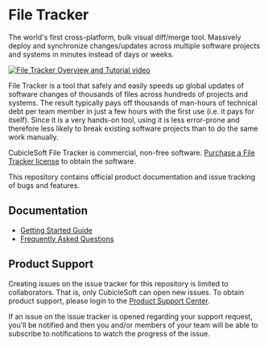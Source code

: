 File Tracker
============

The world's first cross-platform, bulk visual diff/merge tool.  Massively deploy and synchronize changes/updates across multiple software projects and systems in minutes instead of days or weeks.

[![File Tracker Overview and Tutorial video](https://file-tracker.cubiclesoft.com/file_cache/18139/filetracker_overview_tutorial_video.920.png)](https://www.youtube.com/watch?v=1DSwPnEf308 "File Tracker Overview and Tutorial")

File Tracker is a tool that safely and easily speeds up global updates of software changes of thousands of files across hundreds of projects and systems.  The result typically pays off thousands of man-hours of technical debt per team member in just a few hours with the first use (i.e. it pays for itself).  Since it is a very hands-on tool, using it is less error-prone and therefore less likely to break existing software projects than to do the same work manually.

CubicleSoft File Tracker is commercial, non-free software.  [Purchase a File Tracker license](https://file-tracker.cubiclesoft.com/) to obtain the software.

This repository contains official product documentation and issue tracking of bugs and features.

Documentation
-------------

* [Getting Started Guide](docs/getting_started.md)
* [Frequently Asked Questions](docs/faq.md)

Product Support
---------------

Creating issues on the issue tracker for this repository is limited to collaborators.  That is, only CubicleSoft can open new issues.  To obtain product support, please login to the [Product Support Center](https://file-tracker.cubiclesoft.com/product-support/).

If an issue on the issue tracker is opened regarding your support request, you'll be notified and then you and/or members of your team will be able to subscribe to notifications to watch the progress of the issue.
